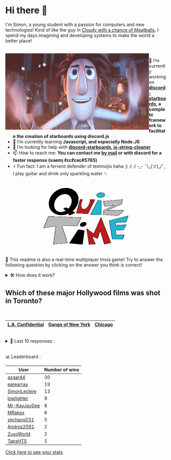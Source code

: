 # Hi there 👋

I'm Simon, a young student with a passion for computers and new technologies!
Kind of like the guy in [Cloudy with a chance of Meatballs](https://www.youtube.com/watch?v=dQw4w9WgXcQ), I spend my days imagining and developing systems to make the world a better place!

<br>

<img width="450" height="240" src="./assets/cloudyWithAChanceOfMeatBalls.gif" align=left>

- 🔭 I’m currently working on **[discord-starboards](https://github.com/SimonLeclere/discord-starboards), a complete framework to facilitate the creation of starboards using discord.js**
- 🌱 I’m currently learning **Javascript, and especially Node.JS**
- 🤔 I’m looking for help with **[discord-starboards](https://github.com/SimonLeclere/discord-starboards), [js-string-cleaner](https://github.com/SimonLeclere/Js-String-Cleaner)**
- 📫 How to reach me: **You can contact me [by mail](mailto:simon-leclere@orange.fr) or with discord for a faster response (sιмση ℓεcℓεяε#5765)**
- ⚡ Fun fact: I am a fervent defender of textmojis haha ;) :) :/ -\_- ¯\\\_(ツ)\_/¯, I play guitar and drink only sparkling water ✨

<br>

<center><img width="280" height="187" src="./assets/quizTime.gif"></center>

<br>

🎲 This readme is also a real-time multiplayer trivia game! Try to answer the following question by clicking on the answer you think is correct!
<details>
  <summary>🛠️ How does it work?</summary>
  Each answer is a link to a pre-filled issue. When you press "Submit new issue", it triggers a Github action workflow that compares your answer with the correct answer, finds a new question and updates the readme.md file. Not bad huh?! This whole process only takes about 20 seconds!
</details>

## Which of these major Hollywood films was shot in Toronto?

<br>

| [L.A. Confidential](https://github.com/SimonLeclere/SimonLeclere/issues/new?title=quiz%7C3995%7CL.A.%20Confidential&body=Just%20click%20'Submit%20new%20issue'.) | [Gangs of New York](https://github.com/SimonLeclere/SimonLeclere/issues/new?title=quiz%7C3995%7CGangs%20of%20New%20York&body=Just%20click%20'Submit%20new%20issue'.) | [Chicago](https://github.com/SimonLeclere/SimonLeclere/issues/new?title=quiz%7C3995%7CChicago&body=Just%20click%20'Submit%20new%20issue'.) |
| - | - | - | 

<br>

<details>
  <summary>📒 Last 10 responses :</summary>

- **SimonLeclere** answered **gaggle** to `What term is used to describe a group of fish?` (Wrong answer)
- **SimonLeclere** answered **Traffic Configuration Alignment System** to `In flight systems, what does the initialism "TCAS" stand for?` (Wrong answer)
- **SimonLeclere** answered **Trans Am** to `What kind of car did Burt Reynolds drive in the movie 'Smokey and the Bandit'?` (Good answer)
- **ZusoWorld** answered **Fantasia** to `What was the first Disney movie to use CGI?` (Wrong answer)
- **ZusoWorld** answered **Sioux** to `What Native American tribe did chief Crazy Horse lead?` (Good answer)
- **ZusoWorld** answered **Mini-Me** to `In the movie 'Austin Powers: The Spy Who Shagged Me' what is the name of Dr. Evil's diminitive clone?` (Good answer)
- **SimonLeclere** answered **True** to `In the original Star Wars trilogy, David Prowse was the actor who physically portrayed Darth Vader.` (Good answer)
- **Androz2091** answered **Fendi** to `Which of these is an Italian Design firm?` (Good answer)
- **azgar44** answered **Sydney** to `Which of the following is NOT a capital city?` (Good answer)
- **azgar44** answered **December 8, 1941** to `When did the United States formally declare war on Japan, entering World War II?` (Good answer)

</details>

<br>

📊 Leaderboard :

| User | Number of wins |
|-|-|
| [azgar44](https://github.com/azgar44) | 30 |
| [earearray](https://github.com/earearray) | 19 |
| [SimonLeclere](https://github.com/SimonLeclere) | 13 |
| [lowlighter](https://github.com/lowlighter) | 9 |
| [Mr-KayJayDee](https://github.com/Mr-KayJayDee) | 8 |
| [MRakox](https://github.com/MRakox) | 6 |
| [zechaos031](https://github.com/zechaos031) | 5 |
| [Androz2091](https://github.com/Androz2091) | 2 |
| [ZusoWorld](https://github.com/ZusoWorld) | 2 |
| [TapsHTS](https://github.com/TapsHTS) | 1 |

[Click here to see your stats](https://github.com/SimonLeclere/SimonLeclere/issues/new?title=MyStats&body=Just%20click%20%27Submit%20new%20issue%27.)